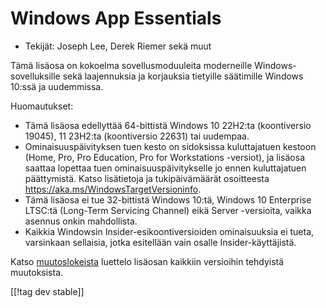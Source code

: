 # Windows App Essentials #

* Tekijät: Joseph Lee, Derek Riemer sekä muut

Tämä lisäosa on kokoelma sovellusmoduuleita moderneille
Windows-sovelluksille sekä laajennuksia ja korjauksia tietyille säätimille
Windows 10:ssä ja uudemmissa.

Huomautukset:

* Tämä lisäosa edellyttää 64-bittistä Windows 10 22H2:ta (koontiversio
  19045), 11 23H2:ta (koontiversio 22631) tai uudempaa.
* Ominaisuuspäivityksen tuen kesto on sidoksissa kuluttajatuen kestoon
  (Home, Pro, Pro Education, Pro for Workstations -versiot), ja lisäosa
  saattaa lopettaa tuen ominaisuuspäivitykselle jo ennen kuluttajatuen
  päättymistä. Katso lisätietoja ja tukipäivämäärät osoitteesta
  <https://aka.ms/WindowsTargetVersioninfo>.
* Tämä lisäosa ei tue 32-bittistä Windows 10:tä, Windows 10 Enterprise
  LTSC:tä (Long-Term Servicing Channel) eikä Server -versioita, vaikka
  asennus onkin mahdollista.
* Kaikkia Windowsin Insider-esikoontiversioiden ominaisuuksia ei tueta,
  varsinkaan sellaisia, jotka esitellään vain osalle Insider-käyttäjistä.

Katso [muutoslokeista][1] luettelo lisäosan kaikkiin versioihin tehdyistä
muutoksista.

[[!tag dev stable]]

[1]: https://github.com/josephsl/wintenapps/blob/main/changes.md
